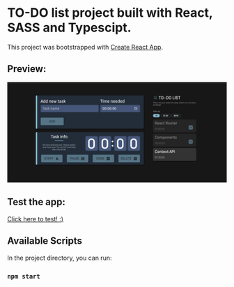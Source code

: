 # TO-DO list project built with React, SASS and Typescipt.

This project was bootstrapped with [Create React App](https://github.com/facebook/create-react-app).

## Preview:

![Preview Image](https://github.com/mariana-santos/alura-studies/blob/main/src/assets/img/alura%20studies.png)

## Test the app:

[Click here to test! :)](https://alura-studies-mariana-santos.vercel.app/)

## Available Scripts

In the project directory, you can run:

### `npm start`

